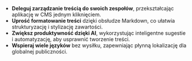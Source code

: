 - **Deleguj zarządzanie treścią do swoich zespołów**, przekształcając aplikację w CMS jednym kliknięciem.
- **Uprość formatowanie treści** dzięki obsłudze Markdown, co ułatwia strukturyzację i stylizację zawartości.
- **Zwiększ produktywność dzięki AI**, wykorzystując inteligentne sugestie i automatyzację, aby usprawnić tworzenie treści.
- **Wspieraj wiele języków** bez wysiłku, zapewniając płynną lokalizację dla globalnej publiczności.
